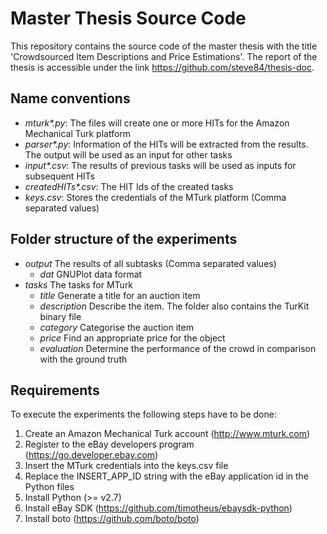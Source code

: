 # Master Thesis Source Code
This repository contains the source code of the master thesis with the title 'Crowdsourced Item Descriptions and Price Estimations'. The report of the thesis is accessible under the link https://github.com/steve84/thesis-doc.

## Name conventions
- _mturk*.py_: The files will create one or more HITs for the Amazon Mechanical Turk platform
- _parser*.py_: Information of the HITs will be extracted from the results. The output will be used as an input for other tasks
- _input*.csv_: The results of previous tasks will be used as inputs for subsequent HITs
- _createdHITs*.csv_: The HIT Ids of the created tasks
- _keys.csv_: Stores the credentials of the MTurk platform (Comma separated values)

## Folder structure of the experiments
- _output_ The results of all subtasks (Comma separated values)
	- _dat_ GNUPlot data format
- _tasks_ The tasks for MTurk
	- _title_ Generate a title for an auction item
	- _description_ Describe the item. The folder also contains the TurKit binary file
	- _category_ Categorise the auction item
	- _price_ Find an appropriate price for the object
	- _evaluation_ Determine the performance of the crowd in comparison with the ground truth

## Requirements
To execute the experiments the following steps have to be done:

1. Create an Amazon Mechanical Turk account (http://www.mturk.com)
2. Register to the eBay developers program (https://go.developer.ebay.com)
3. Insert the MTurk credentials into the keys.csv file
4. Replace the INSERT_APP_ID string with the eBay application id in the Python files
5. Install Python (>= v2.7)
6. Install eBay SDK (https://github.com/timotheus/ebaysdk-python)
7. Install boto (https://github.com/boto/boto)
